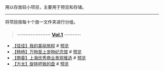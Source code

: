 用以存放较小项目，主要用于预览和存储。

----

将项目按每十个放一文件夹进行分组。


> ### ···················· [Vol.1](https://github.com/foreverZ133/small-works/tree/master/1/) ··········

* [【佳佳】我的美丽旅程](https://github.com/foreverZ133/small-works/tree/master/1/jj-nice-travel/1.html) # [预览](https://foreverz133.github.io/small-works/1/jj-nice-travel/1.html)
* [【杨杨】万物至上宠物纪念馆](https://github.com/foreverZ133/small-works/tree/master/1/yy-petwwzs/) # [预览](https://foreverz133.github.io/small-works/1/yy-petwwzs/)
* [【商委】上海优秀商业景观推选](https://github.com/foreverZ133/small-works/tree/master/1/sw-building-0118/) # [预览](https://foreverz133.github.io/small-works/1/sw-building-0118/)
* [【方太】旋转吧我的盘](https://github.com/foreverZ133/small-works/tree/master/1/ft-roll-prize/) # [预览](https://foreverz133.github.io/small-works/1/ft-roll-prize/)

